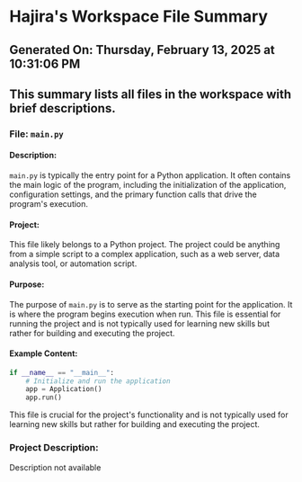 # Hajira's Workspace File Summary
## Generated On: Thursday, February 13, 2025 at 10:31:06 PM
This summary lists all files in the workspace with brief descriptions.
---
### File: `main.py`

#### Description:
`main.py` is typically the entry point for a Python application. It often contains the main logic of the program, including the initialization of the application, configuration settings, and the primary function calls that drive the program's execution.

#### Project:
This file likely belongs to a Python project. The project could be anything from a simple script to a complex application, such as a web server, data analysis tool, or automation script.

#### Purpose:
The purpose of `main.py` is to serve as the starting point for the application. It is where the program begins execution when run. This file is essential for running the project and is not typically used for learning new skills but rather for building and executing the project.

#### Example Content:
```python
if __name__ == "__main__":
    # Initialize and run the application
    app = Application()
    app.run()
```

This file is crucial for the project's functionality and is not typically used for learning new skills but rather for building and executing the project. 
### Project Description:
 Description not available
